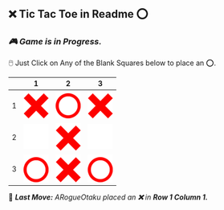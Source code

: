 ## **❌ Tic Tac Toe in Readme ⭕**
### ***🎮 Game is in Progress.*** 
🖱️ Just Click on Any of the Blank Squares below to place an ⭕.
  
|   | 1 | 2 | 3 |
| - | - | - | - |
| 1 | ![](https://raw.githubusercontent.com/ARogueOtaku/ARogueOtaku/master/assets/X.png) | ![](https://raw.githubusercontent.com/ARogueOtaku/ARogueOtaku/master/assets/O.png) | ![](https://raw.githubusercontent.com/ARogueOtaku/ARogueOtaku/master/assets/X.png) |
| 2 | [![Tile 3](https://raw.githubusercontent.com/ARogueOtaku/ARogueOtaku/master/assets/blank.png)](https://github.com/ARogueOtaku/ARogueOtaku/issues/new?title=TTT%7C21&body=Just+click+%27Submit+new+issue%27.) | ![](https://raw.githubusercontent.com/ARogueOtaku/ARogueOtaku/master/assets/X.png) | [![Tile 5](https://raw.githubusercontent.com/ARogueOtaku/ARogueOtaku/master/assets/blank.png)](https://github.com/ARogueOtaku/ARogueOtaku/issues/new?title=TTT%7C23&body=Just+click+%27Submit+new+issue%27.) |
| 3 | ![](https://raw.githubusercontent.com/ARogueOtaku/ARogueOtaku/master/assets/O.png) | ![](https://raw.githubusercontent.com/ARogueOtaku/ARogueOtaku/master/assets/X.png) | ![](https://raw.githubusercontent.com/ARogueOtaku/ARogueOtaku/master/assets/O.png) |
  
🎲 ***Last Move:*** *ARogueOtaku placed an **❌** in **Row 1 Column 1.***